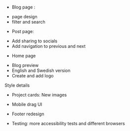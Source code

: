 * Blog page : 
 - page design
 - filter and search

* Post page:
 - Add sharing to socials 
 - Add navigation to previous and next

* Home page
 - Blog preview 
 - English and Swedish version 
 - Create and add logo

Style details
* Project cards:  New images
* Mobile drag UI
* Footer redesign 

* Testing: more accessibility tests and different browsers
